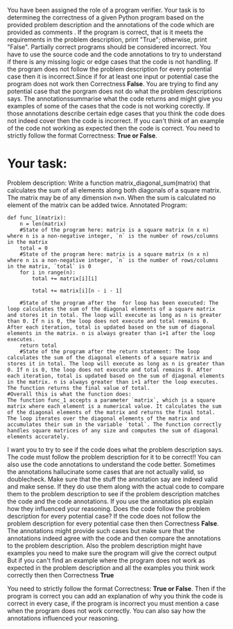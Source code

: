 
You have been assigned the role of a program verifier. Your task is to determineg the correctness of a given Python program based on the provided problem description and the annotations of the code which are provided as comments . If the program is correct, that is it meets the requirements in the problem description, print "True"; otherwise, print "False". Partially correct programs should be considered incorrect. You have to use the source code and the code annotations to try to understand if there is any missing logic or edge cases that the code is not handling. 
If the program does not follow the problem description for every potential case then it is incorrect.Since if for at least one input or potential case the program does not work then Correctness **False**.
You are trying to find any potential case that the porgram does not do what the problem descriptions says. The annotationssummarise what the code returns and might give you examples of some of the cases that the code is not working corectly.
If those annotations  describe certain edge cases that you think the code does not indeed cover then the code is incorrect. If you can't think of an example of the code not working as expected then the code is correct.
You need to strictly follow the format Correctness: **True or False**.

# Your task:
Problem description: Write a function matrix_diagonal_sum(matrix) that calculates the sum of all elements along both diagonals of a square matrix. The matrix may be of any dimension n×n. When the sum is calculated no element of the matrix can be added twice.
Annotated Program:
```
def func_1(matrix):
    n = len(matrix)
    #State of the program here: matrix is a square matrix (n x n) where n is a non-negative integer, `n` is the number of rows/columns in the matrix
    total = 0
    #State of the program here: matrix is a square matrix (n x n) where n is a non-negative integer, `n` is the number of rows/columns in the matrix, `total` is 0
    for i in range(n):
        total += matrix[i][i]
        
        total += matrix[i][n - i - 1]
        
    #State of the program after the  for loop has been executed: The loop calculates the sum of the diagonal elements of a square matrix and stores it in total. The loop will execute as long as n is greater than 0. If n is 0, the loop does not execute and total remains 0. After each iteration, total is updated based on the sum of diagonal elements in the matrix. n is always greater than i+1 after the loop executes.
    return total
    #State of the program after the return statement: The loop calculates the sum of the diagonal elements of a square matrix and stores it in total. The loop will execute as long as n is greater than 0. If n is 0, the loop does not execute and total remains 0. After each iteration, total is updated based on the sum of diagonal elements in the matrix. n is always greater than i+1 after the loop executes. The function returns the final value of total.
#Overall this is what the function does:
The function func_1 accepts a parameter `matrix`, which is a square matrix where each element is a numerical value. It calculates the sum of the diagonal elements of the matrix and returns the final total. The loop iterates over the diagonal elements of the matrix and accumulates their sum in the variable `total`. The function correctly handles square matrices of any size and computes the sum of diagonal elements accurately.
```


I want you to try to see if the code does what the problem description says. The code must follow the problem description for it to be correct!!
You can also use the code annotations to understand the code better. Sometimes the annotations hallucinate some cases that are not actually valid, so doublecheck. Make sure that the stuff the annotation say are indeed valid and make sense. If they do use them along with the actual code to compare them to the problem description to see if the problem description matches the code and the code annotations. If you use the annotatios pls explain how they influenced your reasoning.
Does the code follow the problem description for every potential case?
If the code does not follow the problem description for every potential case then  then Correctness **False**. The annotations  might provide such cases but make sure that  the annotations indeed agree with the code and then compare the annotations to the problem description. Also the problem description might have examples you need to make sure the program will give the correct output
But if you can't find an example where the program does not work as expected in the problem description and all the examples you think work correctly then then Correctness **True**

You need to strictly follow the format Correctness: **True or False**. Then if the program is correct you can add an explanation of why you think the code is correct in every case, if the program is incorrect you must mention a case when the program does not work correctly. You can also say how the annotations influenced your reasoning.
